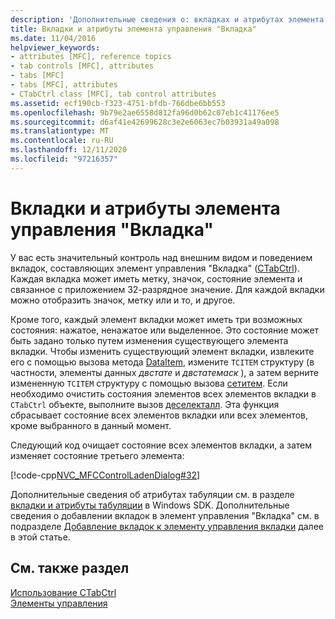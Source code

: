 ```yaml
---
description: 'Дополнительные сведения о: вкладках и атрибутах элемента управления Tab'
title: Вкладки и атрибуты элемента управления "Вкладка"
ms.date: 11/04/2016
helpviewer_keywords:
- attributes [MFC], reference topics
- tab controls [MFC], attributes
- tabs [MFC]
- tabs [MFC], attributes
- CTabCtrl class [MFC], tab control attributes
ms.assetid: ecf190cb-f323-4751-bfdb-766dbe6bb553
ms.openlocfilehash: 9b79e2ae6558d812fa96d0b62c07eb1c41176ee5
ms.sourcegitcommit: d6af41e42699628c3e2e6063ec7b03931a49a098
ms.translationtype: MT
ms.contentlocale: ru-RU
ms.lasthandoff: 12/11/2020
ms.locfileid: "97216357"
---
```

# <a name="tabs-and-tab-control-attributes"></a>Вкладки и атрибуты элемента управления "Вкладка"

У вас есть значительный контроль над внешним видом и поведением вкладок, составляющих элемент управления "Вкладка" ([CTabCtrl](../mfc/reference/ctabctrl-class.md)). Каждая вкладка может иметь метку, значок, состояние элемента и связанное с приложением 32-разрядное значение. Для каждой вкладки можно отобразить значок, метку или и то, и другое.

Кроме того, каждый элемент вкладки может иметь три возможных состояния: нажатое, ненажатое или выделенное. Это состояние может быть задано только путем изменения существующего элемента вкладки. Чтобы изменить существующий элемент вкладки, извлеките его с помощью вызова метода [DataItem](../mfc/reference/ctabctrl-class.md#getitem), измените `TCITEM` структуру (в частности, элементы данных *двстате* и *двстатемаск* ), а затем верните измененную `TCITEM` структуру с помощью вызова [сетитем](../mfc/reference/ctabctrl-class.md#setitem). Если необходимо очистить состояния элементов всех элементов вкладки в `CTabCtrl` объекте, выполните вызов [деселекталл](../mfc/reference/ctabctrl-class.md#deselectall). Эта функция сбрасывает состояние всех элементов вкладки или всех элементов, кроме выбранного в данный момент.

Следующий код очищает состояние всех элементов вкладки, а затем изменяет состояние третьего элемента:

[!code-cpp[NVC_MFCControlLadenDialog#32](../mfc/codesnippet/cpp/tabs-and-tab-control-attributes_1.cpp)]

Дополнительные сведения об атрибутах табуляции см. в разделе [вкладки и атрибуты табуляции](/windows/win32/Controls/tab-controls) в Windows SDK. Дополнительные сведения о добавлении вкладок в элемент управления "Вкладка" см. в подразделе [Добавление вкладок к элементу управления вкладки](../mfc/adding-tabs-to-a-tab-control.md) далее в этой статье.

## <a name="see-also"></a>См. также раздел

[Использование CTabCtrl](../mfc/using-ctabctrl.md)<br/>
[Элементы управления](../mfc/controls-mfc.md)
